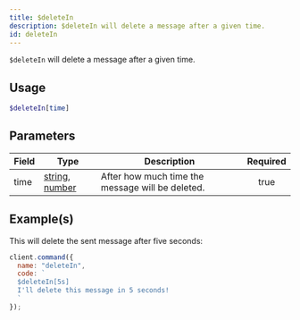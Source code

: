 ```yaml
---
title: $deleteIn
description: $deleteIn will delete a message after a given time.
id: deleteIn
---
```


`$deleteIn` will delete a message after a given time.

## Usage

```php
$deleteIn[time]
```

## Parameters

| Field | Type                                                                                                                                                                                                 | Description                                      | Required |
| ----- | ---------------------------------------------------------------------------------------------------------------------------------------------------------------------------------------------------- | ------------------------------------------------ | :------: |
| time  | [string](https://developer.mozilla.org/en-US/docs/Web/JavaScript/Reference/Global_Objects/String), [number](https://developer.mozilla.org/en-US/docs/Web/JavaScript/Reference/Global_Objects/Number) | After how much time the message will be deleted. |   true   |

## Example(s)

This will delete the sent message after five seconds:

```javascript
client.command({
  name: "deleteIn",
  code: `
  $deleteIn[5s]
  I'll delete this message in 5 seconds!
  `
});
```
